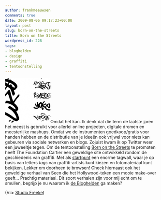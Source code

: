 ```yaml
---
author: frankmeeuwsen
comments: true
date: 2009-08-06 09:17:23+00:00
layout: post
slug: born-on-the-streets
title: Born on the Streets
wordpress_id: 228
tags:
- bloghelden
- design
- graffiti
- tentoonstelling
---
```


[![Aviary fondation-cartier-com Picture 1](../images/uploadimages/Aviary-fondation-cartier-com-Picture-1-150x150.png)](../images/uploadimages/Aviary-fondation-cartier-com-Picture-1.png)Omdat het kan. Ik denk dat die term de laatste jaren het meest is gebruikt voor allerlei online projecten, digitale dromen en meesterlijke mashups. Omdat we de instrumenten goedkoop/gratis voor handen hebben en de distributie van je ideeën ook vrijwel voor niets kan gebeuren via sociale netwerken en blogs. Zojuist kwam ik op Twitter weer een juweeltje tegen. Om de tentoonstelling [Born on the Streets](http://fondation.cartier.com/?_lang=en&small=0) te promoten heeft The Foundation Cartier een geweldige site ontwikkeld rondom de geschiedenis van graffiti. Met als [startpunt](http://fondation.cartier.com/) een enorme tagwall, waar je op basis van letters _tags_ van graffiti-artists kunt kiezen en fotomateriaal kunt bekijken. Lekker om doorheen te browsen! Check hiernaast ook het geweldige verhaal van Seen die het Hollywood-teken een mooie make-over geeft... Prachtig materiaal. Dit soort verhalen zijn voor mij echt om te smullen, begrijp je nu waarom ik [de Bloghelden](/bloghelden/) ga maken?

(Via: [Studio Freeke](http://twitter.com/StudioFreeke/status/3163741694))
